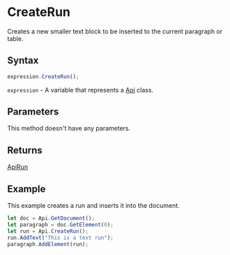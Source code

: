 # CreateRun

Creates a new smaller text block to be inserted to the current paragraph or table.

## Syntax

```javascript
expression.CreateRun();
```

`expression` - A variable that represents a [Api](../Api.md) class.

## Parameters

This method doesn't have any parameters.

## Returns

[ApiRun](../../ApiRun/ApiRun.md)

## Example

This example creates a run and inserts it into the document.

```javascript editor-docx
let doc = Api.GetDocument();
let paragraph = doc.GetElement(0);
let run = Api.CreateRun();
run.AddText("This is a text run");
paragraph.AddElement(run);
```
